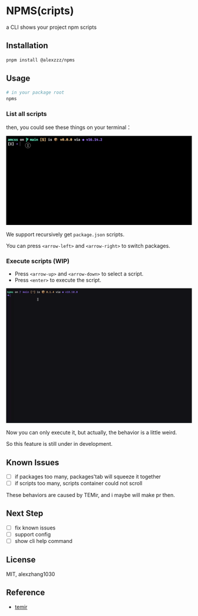 # NPMS(cripts)

a CLI shows your project npm scripts

## Installation

```bash
pnpm install @alexzzz/npms
```

## Usage

```bash
# in your package root
npms
```

### List all scripts

then, you could see these things on your terminal：

![usage](screenshots/usage-01.gif)

We support recursively get `package.json` scripts.

You can press `<arrow-left>` and `<arrow-right>` to switch packages.

### Execute scripts (WIP)

- Press `<arrow-up>` and `<arrow-down>` to select a script.
- Press `<enter>` to execute the script.

![usage](screenshots/usage-02.gif)

Now you can only execute it, but actually, the behavior is a little weird.

So this feature is still under in development.

## Known Issues

- [ ] if packages too many, packages'tab will squeeze it together
- [ ] if scripts too many, scripts container could not scroll

These behaviors are caused by TEMir, and i maybe will make pr then.

## Next Step

- [ ] fix known issues
- [ ] support config
- [ ] show cli help command

## License

MIT, alexzhang1030

## Reference

- [temir](https://github.com/webfansplz/temir)
